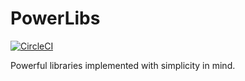 # PowerLibs

[![CircleCI](https://circleci.com/gh/DroneMapp/powerlibs/tree/master.svg?style=shield)](https://circleci.com/gh/DroneMapp/powerlibs/tree/master)

Powerful libraries implemented with simplicity in mind.

